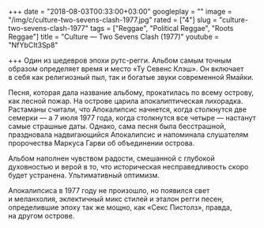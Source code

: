 +++
date = "2018-08-03T00:33:00+03:00"
googleplay = ""
image = "/img/c/culture-two-sevens-clash-1977.jpg"
rated = ["4"]
slug = "culture-two-sevens-clash-1977"
tags = ["Reggae", "Political Reggae", "Roots Reggae"]
title = "Culture — Two Sevens Clash (1977)"
youtube = "NfYbCIt3Sp8"

+++
Один из шедевров эпохи рутс-регги. Альбом самым точным образом определяет время и место «Ту Севенс Клэш». Он включает в себя как религиозный пыл, так и богатые звуки современной Ямайки.

Песня, которая дала название альбому, прокатилась по всему острову, как лесной пожар. На острове царила апокалиптическая лихорадка. Растаманы считали, что Апокалипсис начнется, когда столкнутся две семерки — а 7 июля 1977 года, когда столкнутся все четыре — настанут самые страшные даты. Однако, сама песня была бесстрашной, праздновала надвигающийся Апокалипсис и напоминала слушателям пророчества Маркуса Гарви об объединении острова.

Альбом наполнен чувством радости, смешанной с глубокой духовностью и верой в то, что историческая несправедливость скоро будет устранена. Ультимативный оптимизм.

Апокалипсиса в 1977 году не произошло, но появился свет и меланхолия, эклектичный микс стилей и эталон регги песен, определившие эпоху так же мощно, как «Секс Пистолз», правда, на другом острове.